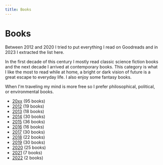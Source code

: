 ```yaml
---
title: Books
---
```


# Books

Between 2012 and 2020 I tried to put everything I read on Goodreads and in 2023
I extracted the list here.

In the first decade of this century I mostly read classic science fiction books
and the next decade I arrived at contemporary books. This category is what I
like the most to read while at home, a bright or dark vision of future is a
great escape to everyday life. I also enjoy some fantasy books.

When I'm traveling my mind is more free so I prefer philosophical, political,
or environmental books.

- [20xx](/books/20xx) (95 books)
- [2012](/books/2012) (19 books)
- [2013](/books/2013) (18 books)
- [2014](/books/2014) (30 books)
- [2015](/books/2015) (36 books)
- [2016](/books/2016) (16 books)
- [2017](/books/2017) (30 books)
- [2018](/books/2018) (22 books)
- [2019](/books/2019) (30 books)
- [2020](/books/2020) (25 books)
- [2021](/books/2021) (7 books)
- [2022](/books/2022) (2 books)
